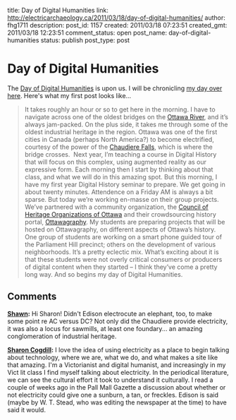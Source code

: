 title: Day of Digital Humanities
link: http://electricarchaeology.ca/2011/03/18/day-of-digital-humanities/
author: fhg1711
description: 
post_id: 1157
created: 2011/03/18 07:23:51
created_gmt: 2011/03/18 12:23:51
comment_status: open
post_name: day-of-digital-humanities
status: publish
post_type: post

# Day of Digital Humanities

The [Day of Digital Humanities](http://tapor.ualberta.ca/taporwiki/index.php/Day_in_the_Life_of_the_Digital_Humanities_2011) is upon us. I will be chronicling [my day over here](http://ra.tapor.ualberta.ca/~dayofdh2011/shawngraham/). Here's what my first post looks like...  

> It takes roughly an hour or so to get here in the morning. I have to navigate across one of the oldest bridges on the [Ottawa River](http://ottawariver.org/html/ottawa/map_e.html), and it’s always jam-packed. On the plus side, it takes me through some of the oldest industrial heritage in the region. Ottawa was one of the first cities in Canada (perhaps North America?) to become electrified, courtesy of the power of the [Chaudiere Falls](http://www.bytown.net/chaudiere.htm), which is where the bridge crosses.  Next year, I’m teaching a course in Digital History that will focus on this complex, using augmented reality as our expressive form. Each morning then I start by thinking about that class, and what we will do in this amazing spot. But this morning, I have my first year Digital History seminar to prepare. We get going in about twenty minutes. Attendence on a Friday AM is always a bit sparse. But today we’re working en-masse on their group projects. We’ve partnered with a community organization, the [Council of Heritage Organizations of Ottawa](http://www.choocopo.ca/english/index.html) and their crowdsourcing history portal, [Ottawagraphy](http://www.ottawagraphy.ca/). My students are preparing projects that will be hosted on Ottawagraphy, on different aspects of Ottawa’s history. One group of students are working on a smart phone guided tour of the Parliament Hill precinct; others on the development of various neighborhoods. It’s a pretty eclectic mix. What’s exciting about it is that these students were not overly critical consumers or producers of digital content when they started – I think they’ve come a pretty long way. And so begins my day of Digital Humanities.

## Comments

**[Shawn](#4372 "2011-03-24 11:05:05"):** Hi Sharon! Didn't Edison electrocute an elephant, too, to make some point re AC versus DC? Not only did the Chaudiere provide electricity, it was also a locus for sawmills, at least one foundary... an amazing conglomeration of industrial heritage.

**[Sharon Cogdill](#4350 "2011-03-22 13:53:53"):** I love the idea of using electricity as a place to begin talking about technology, where we are, what we do, and what makes a site like that amazing. I'm a Victorianist and digital humanist, and increasingly in my Vict lit class I find myself talking about electricity. In the periodical literature, we can see the cultural effort it took to understand it culturally. I read a couple of weeks ago in the Pall Mall Gazette a discussion about whether or not electricity could give one a sunburn, a tan, or freckles. Edison is said (maybe by W. T. Stead, who was editing the newspaper at the time) to have said it would.


